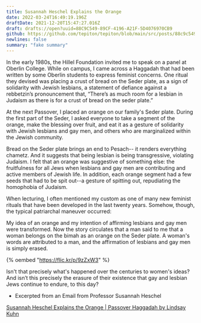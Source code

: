 ```yaml
---
title: Susannah Heschel Explains the Orange
date: 2022-03-24T16:49:19.196Z
draftDate: 2021-12-20T15:47:27.016Z
draft: drafts://open?uuid=88C9C549-89CF-4196-A21F-5D4076970CB9
github: https://github.com/tepiton/tepiton/blob/main/src/posts/88c9c549-89cf-4196-a21f-5d4076970cb9.md
newlines: false
summary: "fake summary"
---
```

In the early 1980s, the Hillel Foundation invited me to speak on a panel at Oberlin College. While on campus, I came across a Haggadah that had been written by some Oberlin students to express feminist concerns. One ritual they devised was placing a crust of bread on the Seder plate, as a sign of solidarity with Jewish lesbians, a statement of defiance against a rebbetzin’s pronouncement that, “There’s as much room for a lesbian in Judaism as there is for a crust of bread on the seder plate.”

At the next Passover, I placed an orange on our family's Seder plate. During the first part of the Seder, I asked everyone to take a segment of the orange, make the blessing over fruit, and eat it as a gesture of solidarity with Jewish lesbians and gay men, and others who are marginalized within the Jewish community.

Bread on the Seder plate brings an end to Pesach-- it renders everything chametz. And it suggests that being lesbian is being transgressive, violating Judaism. I felt that an orange was suggestive of something else: the fruitfulness for all Jews when lesbians and gay men are contributing and active members of Jewish life. In addition, each orange segment had a few seeds that had to be spit out--a gesture of spitting out, repudiating the homophobia of Judaism.

When lecturing, I often mentioned my custom as one of many new feminist rituals that have been developed in the last twenty years. Somehow, though, the typical patriarchal maneuver occurred:

<!-- excerpt -->
My idea of an orange and my intention of affirming lesbians and gay men were transformed. Now the story circulates that a man said to me that a woman belongs on the bimah as an orange on the Seder plate. A woman's words are attributed to a man, and the affirmation of lesbians and gay men is simply erased.

{% oembed "https://flic.kr/p/9zZxW3"  %}

<!-- excerpt -->

Isn't that precisely what's happened over the centuries to women's ideas? And isn’t this precisely the erasure of their existence that gay and lesbian Jews continue to endure, to this day?

- Excerpted from an Email from Professor Susannah Heschel

[Susannah Heschel Explains the Orange | Passover Haggadah by Lindsay Kuhn](https://www.haggadot.com/clip/susannah-heschel-explains-orange)
